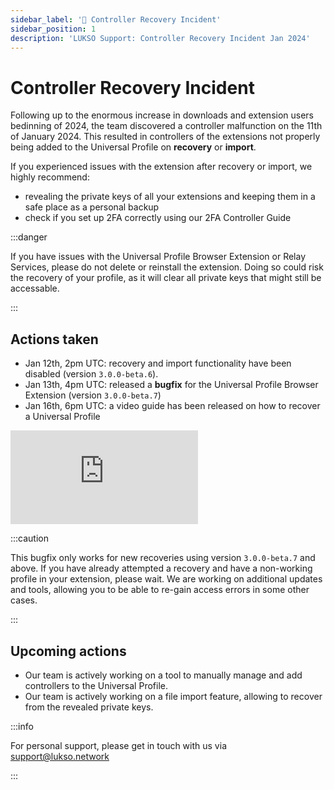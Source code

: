 ```yaml
---
sidebar_label: '🔑 Controller Recovery Incident'
sidebar_position: 1
description: 'LUKSO Support: Controller Recovery Incident Jan 2024'
---
```


# Controller Recovery Incident

Following up to the enormous increase in downloads and extension users bedinning of 2024, the team discovered a controller malfunction on the 11th of January 2024. This resulted in controllers of the extensions not properly being added to the Universal Profile on **recovery** or **import**.

If you experienced issues with the extension after recovery or import, we highly recommend:

- revealing the private keys of all your extensions and keeping them in a safe place as a personal backup
- check if you set up 2FA correctly using our 2FA Controller Guide

:::danger

If you have issues with the Universal Profile Browser Extension or Relay Services, please do not delete or reinstall the extension. Doing so could risk the recovery of your profile, as it will clear all private keys that might still be accessable.

:::

## Actions taken

- Jan 12th, 2pm UTC: recovery and import functionality have been disabled (version `3.0.0-beta.6`).
- Jan 13th, 4pm UTC: released a **bugfix** for the Universal Profile Browser Extension (version `3.0.0-beta.7`)
- Jan 16th, 6pm UTC: a video guide has been released on how to recover a Universal Profile

<div class="video-container">
<iframe src="https://www.youtube.com/embed/rbIqA7N6Fn4?si=2mfC8_0AG6JD-7e3" title="YouTube video player" frameborder="0" allow="accelerometer; autoplay; clipboard-write; encrypted-media; gyroscope; picture-in-picture" allowfullscreen></iframe>

</div>

:::caution

This bugfix only works for new recoveries using version `3.0.0-beta.7` and above. If you have already attempted a recovery and have a non-working profile in your extension, please wait. We are working on additional updates and tools, allowing you to be able to re-gain access errors in some other cases.

:::

## Upcoming actions

- Our team is actively working on a tool to manually manage and add controllers to the Universal Profile.
- Our team is actively working on a file import feature, allowing to recover from the revealed private keys.

:::info

For personal support, please get in touch with us via [support@lukso.network](mailto:support@lukso.network)

:::
